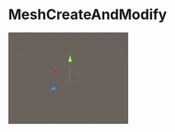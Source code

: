 # MeshCreateAndModify
![image](https://github.com/MashiroShina/MeshCreateAndModify/blob/master/create.gif)
